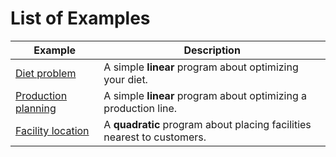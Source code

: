 # List of Examples

| Example | Description |
| --- | --- |
| [Diet problem](./diet.md) |  A simple **linear** program about optimizing your diet. |
| [Production planning](./production.md) | A simple **linear** program about optimizing a production line. |
| [Facility location](./facility_location.md) | A **quadratic** program about placing facilities nearest to customers. |